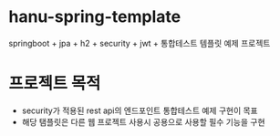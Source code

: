 # hanu-spring-template
springboot + jpa + h2 + security + jwt + 통합테스트 템플릿 예제 프로젝트

# 프로젝트 목적
- security가 적용된 rest api의 엔드포인트 통합테스트 예제 구현이 목표
- 해당 탬플릿은 다른 웹 프로젝트 사용시 공용으로 사용할 필수 기능을 구현 
